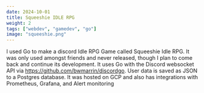 ```yaml
---
date: 2024-10-01
title: Squeeshie IDLE RPG
weight: 2
tags: ["webdev", "gamedev", "go"]
image: "squeeshie.png"
---
```


I used Go to make a discord Idle RPG Game called Squeeshie Idle RPG. It was only used amongst friends and never released, though I plan to come back and continue its development. It uses Go with the Discord websocket API via https://github.com/bwmarrin/discordgo. User data is saved as JSON to a Postgres database. It was hosted on GCP and also has integrations with Prometheus, Grafana, and Alert monitoring
